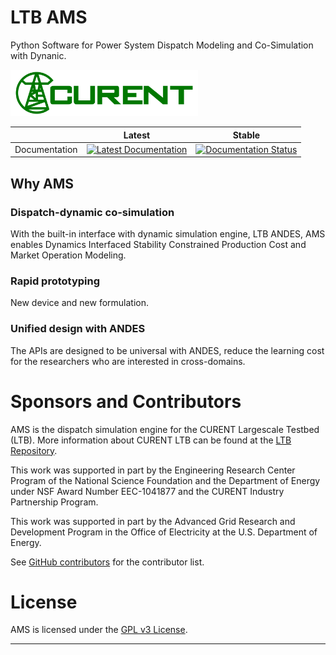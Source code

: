 # LTB AMS

Python Software for Power System Dispatch Modeling and Co-Simulation with Dynanic.

<img src="docs/source/images/sponsors/CURENT_Logo_NameOnTrans.png" alt="CURENT ERC Logo" width="300" height="auto">

|               | Latest                                                                                                                                        | Stable                                                                                                                                        |
|---------------|-----------------------------------------------------------------------------------------------------------------------------------------------|-----------------------------------------------------------------------------------------------------------------------------------------------|
| Documentation | [![Latest Documentation](https://readthedocs.org/projects/ams/badge/?version=latest)](https://andes.readthedocs.io/en/latest/?badge=latest) | [![Documentation Status](https://readthedocs.org/projects/ams/badge/?version=stable)](https://andes.readthedocs.io/en/stable/?badge=stable) |

## Why AMS

### Dispatch-dynamic co-simulation

With the built-in interface with dynamic simulation engine, LTB ANDES, AMS enables Dynamics Interfaced Stability Constrained Production Cost and Market Operation Modeling.

### Rapid prototyping

New device and new formulation.

### Unified design with ANDES

The APIs are designed to be universal with ANDES, reduce the learning cost for the researchers who are interested in cross-domains.

# Sponsors and Contributors

AMS is the dispatch simulation engine for the CURENT Largescale Testbed (LTB).
More information about CURENT LTB can be found at the [LTB Repository](https://github.com/CURENT/ltb).

This work was supported in part by the Engineering Research Center Program of the National Science Foundation and the Department of Energy
under NSF Award Number EEC-1041877 and the CURENT Industry Partnership Program.

This work was supported in part by the Advanced Grid Research and Development Program in the Office of Electricity at the U.S. Department of Energy.

See [GitHub contributors][GitHub contributors] for the contributor list.

# License

AMS is licensed under the [GPL v3 License](./LICENSE).

* * *

[GitHub contributors]:   https://github.com/CURENT/ams/graphs/contributors